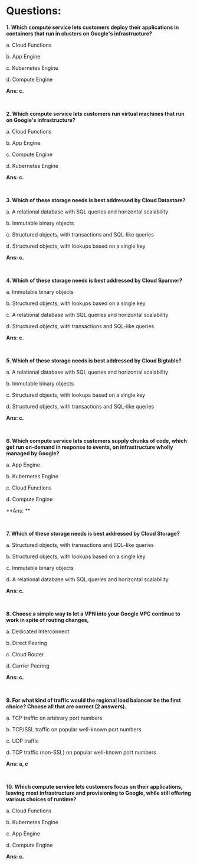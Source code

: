 # Questions:

**1. Which compute service lets customers deploy their applications in containers that run in clusters on Google's infrastructure?**

a. Cloud Functions

b. App Engine

c. Kubernetes Engine

d. Compute Engine

**Ans: c.**

<br/>

**2. Which compute service lets customers run virtual machines that run on Google's infrastructure?**

a. Cloud Functions

b. App Engine

c. Compute Engine

d. Kubernetes Engine

**Ans: c.**

<br/>

**3. Which of these storage needs is best addressed by Cloud Datastore?**

a. A relational database with SQL queries and horizontal scalability

b. Immutable binary objects

c. Structured objects, with transactions and SQL-like queries

d. Structured objects, with lookups based on a single key

**Ans: c.**

<br/>

**4. Which of these storage needs is best addressed by Cloud Spanner?**

a. Immutable binary objects

b. Structured objects, with lookups based on a single key

c. A relational database with SQL queries and horizontal scalability

d. Structured objects, with transactions and SQL-like queries

**Ans: c.**

<br/>

**5. Which of these storage needs is best addressed by Cloud Bigtable?**

a. A relational database with SQL queries and horizontal scalability

b. Immutable binary objects

c. Structured objects, with lookups based on a single key

d. Structured objects, with transactions and SQL-like queries

**Ans: c.**

<br/>

**6. Which compute service lets customers supply chunks of code, which get run on-demand in response to events, on infrastructure wholly managed by Google?**

a. App Engine

b. Kubernetes Engine

c. Cloud Functions

d. Compute Engine

**Ans: **

<br/>

**7. Which of these storage needs is best addressed by Cloud Storage?**

a. Structured objects, with transactions and SQL-like queries

b. Structured objects, with lookups based on a single key

c. Immutable binary objects

d. A relational database with SQL queries and horizontal scalability

**Ans: c.**

<br/>

**8. Choose a simple way to let a VPN into your Google VPC continue to work in spite of routing changes,**

a. Dedicated Interconnect

b. Direct Peering

c. Cloud Router

d. Carrier Peering

**Ans: c.**

<br/>

**9. For what kind of traffic would the regional load balancer be the first choice? Choose all that are correct (2 answers).**

a. TCP traffic on arbitrary port numbers

b. TCP/SSL traffic on popular well-known port numbers

c. UDP traffic

d. TCP traffic (non-SSL) on popular well-known port numbers

**Ans: a, c**

<br/>

**10. Which compute service lets customers focus on their applications, leaving most infrastructure and provisioning to Google, while still offering various choices of runtime?**

a. Cloud Functions

b. Kubernetes Engine

c. App Engine

d. Compute Engine

**Ans: c.**

<br/>
